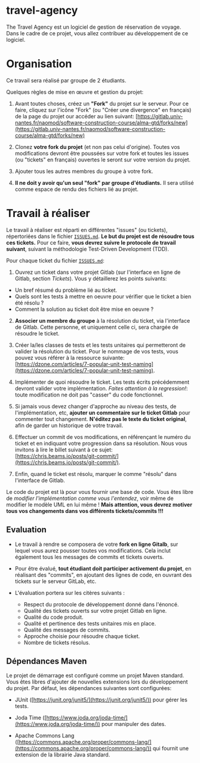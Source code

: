 # travel-agency

The Travel Agency est un logiciel de gestion de réservation de voyage.
Dans le cadre de ce projet, vous allez contribuer au développement de ce logiciel.


# Organisation

Ce travail sera réalisé par groupe de 2 étudiants.

Quelques règles de mise en œuvre et gestion du projet:

1. Avant toutes choses, créez un **"Fork"** du projet sur le serveur.
Pour ce faire, cliquez sur l'icône "Fork" (ou "Créer une divergence" en français) de la page du projet our accéder au lien suivant: [https://gitlab.univ-nantes.fr/naomod/software-construction-course/alma-gtd/forks/new](https://gitlab.univ-nantes.fr/naomod/software-construction-course/alma-gtd/forks/new)

2. Clonez **votre fork du projet** (et non pas celui d'origine). Toutes vos modifications devront être poussées sur votre fork et toutes les issues (ou "tickets" en français) ouvertes le seront sur votre version du projet.

3. Ajouter tous les autres membres du groupe à votre fork.

4. **Il ne doit y avoir qu'un seul "fork" par groupe d'étudiants.** Il sera utilisé comme espace de rendu des fichiers lié au projet.

# Travail à réaliser

Le travail à réaliser est réparti en différentes "issues" (ou tickets), répertoriées dans le fichier [`ISSUES.md`](https://gitlab.univ-nantes.fr/naomod/software-construction-course/travel-agency/blob/master/ISSUES.md). **Le but du projet est de résoudre tous ces tickets.** Pour ce faire, **vous devrez suivre le protocole de travail suivant**, suivant la méthodologie Test-Driven Development (TDD).

Pour chaque ticket du fichier [`ISSUES.md`](https://gitlab.univ-nantes.fr/naomod/software-construction-course/travel-agency/blob/master/ISSUES.md):

1. Ouvrez un ticket dans votre projet Gitlab (sur l'interface en ligne de Gitlab, section *Tickets*). Vous y détaillerez les points suivants:
  * Un bref résumé du problème lié au ticket.
  * Quels sont les tests à mettre en oeuvre pour vérifier que le ticket a bien été résolu ?
  * Comment la solution au ticket doit être mise en oeuvre ?
 
2. **Associer un membre du groupe** à la résolution du ticket, via l'interface de Gitlab. Cette personne, et uniquement celle ci, sera chargée de résoudre le ticket.

3. Créer la/les classes de tests et les tests unitaires qui permetteront de valider la résolution du ticket. Pour le nommage de vos tests, vous pouvez vous référer à la ressource suivante: [https://dzone.com/articles/7-popular-unit-test-naming](https://dzone.com/articles/7-popular-unit-test-naming).

4. Implémenter de quoi résoudre le ticket. Les tests écrits précédemment devront valider votre implémentation. *Faites attention à la regression!*: toute modification ne doit pas "casser" du code fonctionnel.

5. Si jamais vous devez changer d'approche au niveau des tests, de l'implémentation, etc, **ajouter un commentaire sur le ticket Gitlab**  pour commenter tout changement. **N'éditez pas le texte du ticket original**, afin de garder un historique de votre travail.

6. Effectuer un commit de vos modifications, en référençant le numéro du ticket et en indiquant votre progression dans sa résolution. Nous vous invitons à lire le billet suivant à ce sujet: [https://chris.beams.io/posts/git-commit/](https://chris.beams.io/posts/git-commit/).

7. Enfin, quand le ticket est résolu, marquer le comme "résolu" dans l'interface de Gitlab.

Le code du projet est là pour vous fournir une base de code. Vous êtes libre de *modifier l'implémentation comme vous l'entendez*, voir même de modifier le modèle UML en lui même !  **Mais attention, vous devrez motiver tous vos changements dans vos différents tickets/commits !!!**

## Evaluation

* Le travail à rendre se composera de votre **fork en ligne Gitalb**, sur lequel vous aurez pousser toutes vos modifications. Cela inclut également tous les messages de commits et tickets ouverts.

* Pour être évalué, **tout étudiant doit participer activement du projet**, en réalisant des "commits", en ajoutant des lignes de code, en ouvrant des tickets sur le serveur GitLab, etc.

* L'évaluation portera sur les citères suivants :
  * Respect du protocole de développement donné dans l'énoncé.
  * Qualité des tickets ouverts sur votre projet Gitlab en ligne.
  * Qualité du code produit.
  * Qualité et pertinence des tests unitaires mis en place.
  * Qualité des messages de commits.
  * Approche choisie pour résoudre chaque ticket.
  * Nombre de tickets résolus.

## Dépendances Maven

Le projet de démarrage est configuré comme un projet Maven standard. Vous êtes libres d'ajouter de nouvelles extensions lors du développement du projet. Par défaut, les dépendances suivantes sont configurées:
* JUnit ([https://junit.org/junit5/](https://junit.org/junit5/)) pour gérer les tests.

* Joda Time ([https://www.joda.org/joda-time/](https://www.joda.org/joda-time/)) pour manipuler des dates.

* Apache Commons Lang ([https://commons.apache.org/proper/commons-lang/](https://commons.apache.org/proper/commons-lang/)) qui fournit une extension de la librairie Java standard.
